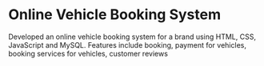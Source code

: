 # Online Vehicle Booking System
Developed an online vehicle booking system for a brand using HTML, CSS, JavaScript and MySQL. 
Features include booking, payment for vehicles, booking services for vehicles, customer reviews
